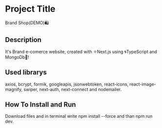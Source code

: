 # Project Title

Brand Shop(DEMO)🛍️

## Description

It's Brand e-comerce website, created with ⚛️Next.js using 🌀TypeScript and MongoDb🥬!

## Used librarys

axios, bcrypt, formik, googleapis, jsonwebtoken, react-icons, react-image-magnify, swiper, next-auth, next-connect and nodemailer.

## How To Install and Run

Download files and in terminal write npm install --force and than npm run dev.
